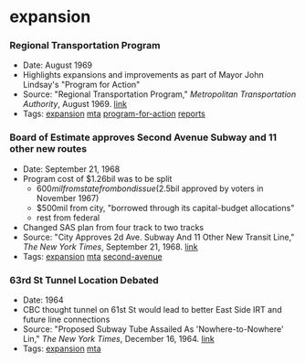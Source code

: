 # expansion
### Regional Transportation Program
- Date: August 1969
- Highlights expansions and improvements as part of Mayor John Lindsay's "Program for Action"
- Source: "Regional Transportation Program," *Metropolitan Transportation Authority*, August 1969. [link](https://ia800502.us.archive.org/14/items/regionaltranspor00newy/regionaltranspor00newy.pdf)
- Tags: [expansion](../tags/expansion.md) [mta](../tags/mta.md) [program-for-action](../tags/program-for-action.md) [reports](../tags/reports.md)

### Board of Estimate approves Second Avenue Subway and 11 other new routes
- Date: September 21, 1968
- Program cost of $1.26bil was to be split
  - $600mil from state from bond issue ($2.5bil approved by voters in November 1967)
  - $500mil from city, "borrowed through its capital-budget allocations"
  - rest from federal
- Changed SAS plan from four track to two tracks
- Source: "City Approves 2d Ave. Subway And 11 Other New Transit Line," *The New York Times*, September 21, 1968. [link](http://query.nytimes.com/gst/abstract.html?res=9B05E5DD1E31E034BC4951DFBF668383679EDE&legacy=true)
- Tags: [expansion](../tags/expansion.md) [mta](../tags/mta.md) [second-avenue](../tags/second-avenue.md)

### 63rd St Tunnel Location Debated
- Date: 1964
- CBC thought tunnel on 61st St would lead to better East Side IRT and future line connections
- Source: "Proposed Subway Tube Assailed As 'Nowhere-to-Nowhere' Lin," *The New York Times*, December 16, 1964. [link](http://query.nytimes.com/gst/abstract.html?res=980CE1D71739E633A25755C1A9649D946591D6CF&legacy=true)
- Tags: [expansion](../tags/expansion.md) [mta](../tags/mta.md)

